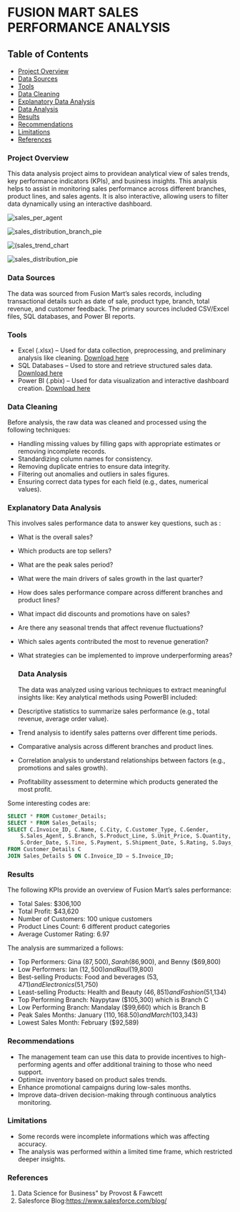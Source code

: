 # FUSION MART SALES PERFORMANCE ANALYSIS

## Table of Contents

- [Project Overview](#project-overview)
- [Data Sources](#data-sources)
- [Tools](#tools)
- [Data Cleaning](#data-cleaning)
- [Explanatory Data Analysis](#explanatory-data-analysis)
- [Data Analysis](#data-analysis)
- [Results](#results)
- [Recommendations](#recommendations)
- [Limitations](#limitations)
- [References](#references)

### Project Overview

This data analysis project aims to providean analytical view of sales trends, key performance indicators (KPIs), and business insights. This analysis helps to assist in monitoring sales performance across different branches, product lines, and sales agents. It is also interactive, allowing users to filter data dynamically using an interactive dashboard.

![sales_per_agent](https://github.com/user-attachments/assets/1dcc7c64-37a9-4b57-9480-45d5c5ec437a)

![sales_distribution_branch_pie](https://github.com/user-attachments/assets/31fef423-d4ca-43ff-801b-a005fa89178f)

![(sales_trend_chart](https://github.com/user-attachments/assets/b57e7fd5-d817-46a5-b954-7008888526b9)

![sales_distribution_pie](https://github.com/user-attachments/assets/c9a68a1a-b884-40d2-8ef9-ecfa6489331c)


### Data Sources

The data was sourced from Fusion Mart’s sales records, including transactional details such as date of sale, product type, branch, total revenue, and customer feedback. The primary sources included CSV/Excel files, SQL databases, and Power BI reports.
### Tools

- Excel (.xlsx) – Used for data collection, preprocessing, and preliminary analysis like cleaning. [Download here](https://microsoft.com)
- SQL Databases – Used to store and retrieve structured sales data. [Download here](https://mysql.com)
- Power BI (.pbix) – Used for data visualization and interactive dashboard creation. [Download here](https://microsoft.com)

### Data Cleaning
Before analysis, the raw data was cleaned and processed using the following techniques:
-	Handling missing values by filling gaps with appropriate estimates or removing incomplete records.
-	Standardizing column names for consistency.
-	Removing duplicate entries to ensure data integrity.
-	Filtering out anomalies and outliers in sales figures.
-	Ensuring correct data types for each field (e.g., dates, numerical values).

  ### Explanatory Data Analysis

 This involves sales performance data to answer key questions, such as :
 - What is the overall sales?
 - Which products are top sellers?
 - What are the peak sales period?
 - What were the main drivers of sales growth in the last quarter?
 - How does sales performance compare across different branches and product lines?
 - What impact did discounts and promotions have on sales?
 - Are there any seasonal trends that affect revenue fluctuations?
 - Which sales agents contributed the most to revenue generation?
 - What strategies can be implemented to improve underperforming areas?

   ### Data Analysis

   The data was analyzed using various techniques to extract meaningful insights like:
   Key analytical methods using PowerBI included:
-	Descriptive statistics to summarize sales performance (e.g., total revenue, average order value).
-	Trend analysis to identify sales patterns over different time periods.
-	Comparative analysis across different branches and product lines.
-	Correlation analysis to understand relationships between factors (e.g., promotions and sales growth).
-	Profitability assessment to determine which products generated the most profit.

Some interesting codes are:
   ```sql
   SELECT * FROM Customer_Details;
   SELECT * FROM Sales_Details;
   SELECT C.Invoice_ID, C.Name, C.City, C.Customer_Type, C.Gender, 
       S.Sales_Agent, S.Branch, S.Product_Line, S.Unit_Price, S.Quantity, S.COGS, S.Tax_5, 
       S.Order_Date, S.Time, S.Payment, S.Shipment_Date, S.Rating, S.Days_to_Ship
   FROM Customer_Details C
   JOIN Sales_Details S ON C.Invoice_ID = S.Invoice_ID;
  ```

### Results

The following KPIs provide an overview of Fusion Mart’s sales performance:
-	Total Sales: $306,100
-	Total Profit: $43,620
-	Number of Customers: 100 unique customers
-	Product Lines Count: 6 different product categories
-	Average Customer Rating: 6.97

The analysis are summarized a follows:
- Top Performers: Gina ($87,500), Sarah ($86,900), and Benny ($69,800)
-	Low Performers: Ian ($12,500) and Raul ($19,800)
- Best-selling Products: Food and beverages ($53,471) and Electronics ($51,750)  
-	Least-selling Products: Health and Beauty ($46,851) and Fashion ($51,134)
-	Top Performing Branch:  Naypytaw ($105,300) which is Branch C
-	Low Performing Branch:  Mandalay ($99,660) which is Branch B
-	Peak Sales Months: January ($110,168.50) and March ($103,343)
-	Lowest Sales Month: February ($92,589)

### Recommendations

- The management team can use this data to provide incentives to high-performing agents and offer additional training to those who need support.
- Optimize inventory based on product sales trends.
-	Enhance promotional campaigns during low-sales months.
-	Improve data-driven decision-making through continuous analytics monitoring.
  
### Limitations

- Some records were incomplete informations which was affecting accuracy.
- The analysis was performed within a limited time frame, which restricted deeper insights.

### References

1. Data Science for Business" by Provost & Fawcett
2. Salesforce Blog:https://www.salesforce.com/blog/
   









